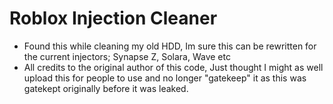# Roblox Injection Cleaner
- Found this while cleaning my old HDD, Im sure this can be rewritten for the current injectors; Synapse Z, Solara, Wave etc
- All credits to the original author of this code, Just thought I might as well upload this for people to use and no longer "gatekeep" it as this was gatekept originally before it was leaked.
